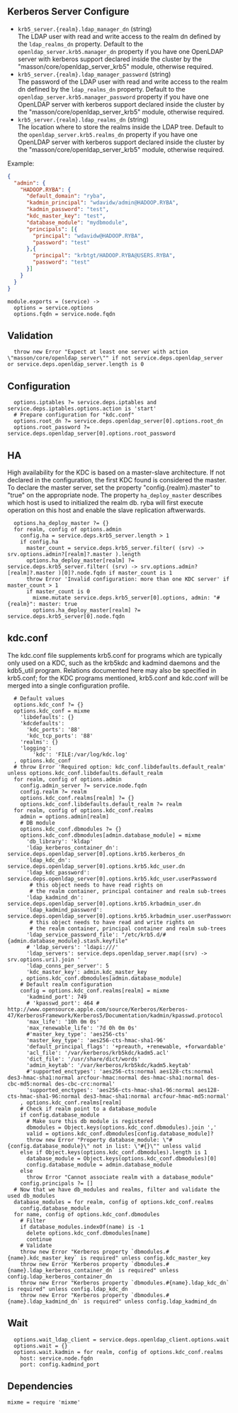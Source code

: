 
## Kerberos Server Configure

*   `krb5_server.{realm}.ldap_manager_dn` (string)   
    The LDAP user with read and write access to the realm dn
    defined by the `ldap_realms_dn` property. Default to the 
    `openldap_server.krb5.manager_dn` property if you have one OpenLDAP server with 
    kerberos support declared inside the cluster by the 
    "masson/core/openldap\_server\_krb5" module, otherwise required.      
*   `krb5_server.{realm}.ldap_manager_password` (string)   
    The password of the LDAP user with read and write access to the realm dn
    defined by the `ldap_realms_dn` property. Default to the 
    `openldap_server.krb5.manager_password` property if you have one OpenLDAP server with 
    kerberos support declared inside the cluster by the 
    "masson/core/openldap\_server\_krb5" module, otherwise required.      
*   `krb5_server.{realm}.ldap_realms_dn` (string)   
    The location where to store the realms inside the LDAP tree. Default to the 
    `openldap_server.krb5.realms_dn` property if you have one OpenLDAP server with 
    kerberos support declared inside the cluster by the 
    "masson/core/openldap\_server\_krb5" module, otherwise required.   

Example:

```json
{
  "admin": {
    "HADOOP.RYBA": {
      "default_domain": "ryba",
      "kadmin_principal": "wdavidw/admin@HADOOP.RYBA",
      "kadmin_password": "test",
      "kdc_master_key": "test",
      "database_module": "mydbmodule",
      "principals": [{
        "principal": "wdavidw@HADOOP.RYBA",
        "password": "test"
      },{
        "principal": "krbtgt/HADOOP.RYBA@USERS.RYBA",
        "password": "test"
      }]
    }
  }
}
```

    module.exports = (service) ->
      options = service.options
      options.fqdn = service.node.fqdn

## Validation

      throw new Error "Expect at least one server with action \"masson/core/openldap_server\"" if not service.deps.openldap_server or service.deps.openldap_server.length is 0

## Configuration

      options.iptables ?= service.deps.iptables and service.deps.iptables.options.action is 'start'
      # Prepare configuration for "kdc.conf"
      options.root_dn ?= service.deps.openldap_server[0].options.root_dn
      options.root_password ?= service.deps.openldap_server[0].options.root_password

## HA

High availability for the KDC is based on a master-slave architecture. If not 
declared in the configuration, the first KDC found is considered the master. To 
declare the master server, set the property "config.{realm}.master" to "true" 
on the appropriate node.
The property `ha_deploy_master` describes which host is used to initialized the realm db.
ryba will first execute operation on this host and enable the slave replication aftwerwards.


      options.ha_deploy_master ?= {}
      for realm, config of options.admin
        config.ha = service.deps.krb5_server.length > 1
        if config.ha
          master_count = service.deps.krb5_server.filter( (srv) -> srv.options.admin?[realm]?.master ).length
          options.ha_deploy_master[realm] ?= service.deps.krb5_server.filter( (srv) -> srv.options.admin?[realm]?.master )[0]?.node.fqdn if master_count is 1
          throw Error 'Invalid configuration: more than one KDC server' if master_count > 1
          if master_count is 0
            mixme.mutate service.deps.krb5_server[0].options, admin: "#{realm}": master: true
            options.ha_deploy_master[realm] ?= service.deps.krb5_server[0].node.fqdn

## kdc.conf

The kdc.conf file supplements krb5.conf for programs which are typically only 
used on a KDC, such as the krb5kdc and kadmind daemons and the kdb5_util 
program. Relations documented here may also be specified in krb5.conf; for the 
KDC programs mentioned, krb5.conf and kdc.conf will be merged into a single 
configuration profile.

      # Default values
      options.kdc_conf ?= {}
      options.kdc_conf = mixme
        'libdefaults': {}
        'kdcdefaults':
          'kdc_ports': '88'
          'kdc_tcp_ports': '88'
        'realms': {}
        'logging':
            'kdc': 'FILE:/var/log/kdc.log'
      , options.kdc_conf
      # throw Error 'Required option: kdc_conf.libdefaults.default_realm' unless options.kdc_conf.libdefaults.default_realm
      for realm, config of options.admin
        config.admin_server ?= service.node.fqdn
        config.realm ?= realm
        options.kdc_conf.realms[realm] ?= {}
        options.kdc_conf.libdefaults.default_realm ?= realm
      for realm, config of options.kdc_conf.realms
        admin = options.admin[realm]
        # DB module
        options.kdc_conf.dbmodules ?= {}
        options.kdc_conf.dbmodules[admin.database_module] = mixme
          'db_library': 'kldap'
          'ldap_kerberos_container_dn': service.deps.openldap_server[0].options.krb5.kerberos_dn
          'ldap_kdc_dn': service.deps.openldap_server[0].options.krb5.kdc_user.dn
          'ldap_kdc_password': service.deps.openldap_server[0].options.krb5.kdc_user.userPassword
           # this object needs to have read rights on
           # the realm container, principal container and realm sub-trees
          'ldap_kadmind_dn': service.deps.openldap_server[0].options.krb5.krbadmin_user.dn
          'ldap_kadmind_password': service.deps.openldap_server[0].options.krb5.krbadmin_user.userPassword
           # this object needs to have read and write rights on
           # the realm container, principal container and realm sub-trees
          'ldap_service_password_file': "/etc/krb5.d/#{admin.database_module}.stash.keyfile"
          # 'ldap_servers': 'ldapi:///'
          'ldap_servers': service.deps.openldap_server.map((srv) -> srv.options.uri).join ' '
          'ldap_conns_per_server': 5
          'kdc_master_key': admin.kdc_master_key
        , options.kdc_conf.dbmodules[admin.database_module]
        # Default realm configuration
        config = options.kdc_conf.realms[realm] = mixme
          'kadmind_port': 749
          # 'kpasswd_port': 464 # http://www.opensource.apple.com/source/Kerberos/Kerberos-47/KerberosFramework/Kerberos5/Documentation/kadmin/kpasswd.protocol
          'max_life': '10h 0m 0s'
          'max_renewable_life': '7d 0h 0m 0s'
          #'master_key_type': 'aes256-cts'
          'master_key_type': 'aes256-cts-hmac-sha1-96'
          'default_principal_flags': '+preauth, +renewable, +forwardable'
          'acl_file': '/var/kerberos/krb5kdc/kadm5.acl'
          'dict_file': '/usr/share/dict/words'
          'admin_keytab': '/var/kerberos/krb5kdc/kadm5.keytab'
          #'supported_enctypes': 'aes256-cts:normal aes128-cts:normal des3-hmac-sha1:normal arcfour-hmac:normal des-hmac-sha1:normal des-cbc-md5:normal des-cbc-crc:normal'
          'supported_enctypes': 'aes256-cts-hmac-sha1-96:normal aes128-cts-hmac-sha1-96:normal des3-hmac-sha1:normal arcfour-hmac-md5:normal'
        , options.kdc_conf.realms[realm]
        # Check if realm point to a database_module
        if config.database_module
          # Make sure this db module is registered
          dbmodules = Object.keys(options.kdc_conf.dbmodules).join ','
          valid = options.kdc_conf.dbmodules[config.database_module]?
          throw new Error "Property database_module: \"#{config.database_module}\" not in list: \"#{}\"" unless valid
        else if Object.keys(options.kdc_conf.dbmodules).length is 1
          database_module = Object.keys(options.kdc_conf.dbmodules)[0]
          config.database_module = admin.database_module
        else
          throw Error "Cannot associate realm with a database_module"
        config.principals ?= []
      # Now that we have db_modules and realms, filter and validate the used db_modules
      database_modules = for realm, config of options.kdc_conf.realms
        config.database_module
      for name, config of options.kdc_conf.dbmodules
        # Filter
        if database_modules.indexOf(name) is -1
          delete options.kdc_conf.dbmodules[name]
          continue
        # Validate
        throw new Error "Kerberos property `dbmodules.#{name}.kdc_master_key` is required" unless config.kdc_master_key
        throw new Error "Kerberos property `dbmodules.#{name}.ldap_kerberos_container_dn` is required" unless config.ldap_kerberos_container_dn
        throw new Error "Kerberos property `dbmodules.#{name}.ldap_kdc_dn` is required" unless config.ldap_kdc_dn
        throw new Error "Kerberos property `dbmodules.#{name}.ldap_kadmind_dn` is required" unless config.ldap_kadmind_dn

## Wait
    
      options.wait_ldap_client = service.deps.openldap_client.options.wait
      options.wait = {}
      options.wait.kadmin = for realm, config of options.kdc_conf.realms
        host: service.node.fqdn
        port: config.kadmind_port

## Dependencies

    mixme = require 'mixme'
